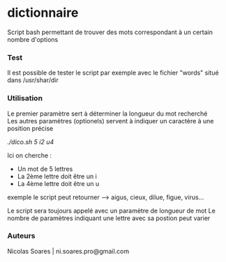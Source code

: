 # dictionnaire
Script bash permettant de trouver des mots correspondant à un certain nombre d'options



<h3>Test</h3>
Il est possible de tester le script par exemple avec le fichier "words" situé dans /usr/shar/dir

<h3>Utilisation</h3>
Le premier paramètre sert à déterminer la longueur du mot recherché<br/>
Les autres paramètres (optionels) servent à indiquer un caractère à une position précise

*./dico.sh 5 i2 u4*

Ici on cherche :
- Un mot de 5 lettres 
- La 2ème lettre doit être un i
- La 4ème lettre doit être un u

exemple le script peut retourner --> aigus, cieux, dilue, figue, virus...

Le script sera toujours appelé avec un paramètre de longueur de mot
Le nombre de paramètres indiquant une lettre avec sa postion peut varier 

<h3>Auteurs</h3>
Nicolas Soares | ni.soares.pro@gmail.com
